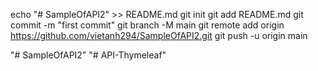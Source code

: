 echo "# SampleOfAPI2" >> README.md
git init
git add README.md
git commit -m "first commit"
git branch -M main
git remote add origin https://github.com/vietanh294/SampleOfAPI2.git
git push -u origin main

"# SampleOfAPI2" 
"# API-Thymeleaf" 
